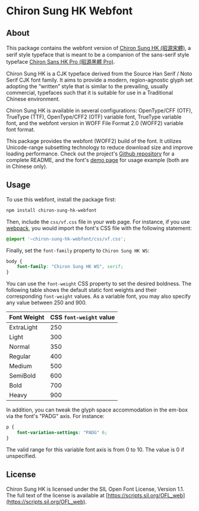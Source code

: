 Chiron Sung HK Webfont
======================

## About

This package contains the webfont version of [Chiron Sung HK (昭源宋體)](https://github.com/chiron-fonts/chiron-sung-hk), a serif style typeface that is meant to be a companion of the sans-serif style typeface [Chiron Sans HK Pro (昭源黑體 Pro)](https://www.npmjs.com/package/chiron-sans-hk-pro-webfont).

Chiron Sung HK is a CJK typeface derived from the Source Han Serif / Noto Serif CJK font family. It aims to provide a modern, region-agnostic glyph set adopting the “written” style that is similar to the prevailing, usually commercial, typefaces such that it is suitable for use in a Traditional Chinese environment.

Chiron Sung HK is available in several configurations: OpenType/CFF (OTF), TrueType (TTF), OpenType/CFF2 (OTF) variable font, TrueType variable font, and the webfont version in WOFF File Format 2.0 (WOFF2) variable font format.

This package provides the webfont (WOFF2) build of the font. It utilizes Unicode-range subsetting technology to reduce download size and improve loading performance. Check out the project's [Github repository](https://github.com/chiron-fonts/chiron-sung-hk) for a complete README, and the font's [demo page](https://chiron-fonts.github.io/sung) for usage example (both are in Chinese only).

## Usage

To use this webfont, install the package first:

```bash
npm install chiron-sung-hk-webfont 
```

Then, include the `css/vf.css` file in your web page. For instance, if you use [webpack](https://webpack.js.org/), you would import the font's CSS file with the following statement: 

```css
@import '~chiron-sung-hk-webfont/css/vf.css';
```

Finally, set the `font-family` property to `Chiron Sung HK WS`:

```css
body {
    font-family: "Chiron Sung HK WS", serif;
}
```

You can use the `font-weight` CSS property to set the desired boldness. The following table shows the default static font weights and their corresponding `font-weight` values. As a variable font, you may also specify any value between 250 and 900.

| Font Weight | CSS `font-weight` value |
| ------------| ----------------------- |
| ExtraLight  | 250                     |
| Light       | 300                     |
| Normal      | 350                     |
| Regular     | 400                     |
| Medium      | 500                     |
| SemiBold    | 600                     |
| Bold        | 700                     |
| Heavy       | 900                     |

In addition, you can tweak the glyph space accommodation in the em-box via the font's "PADG" axis. For instance:

```css
p {
    font-variation-settings: "PADG" 6;
}
```

The valid range for this variable font axis is from 0 to 10. The value is 0 if unspecified.

## License

Chiron Sung HK is licensed under the SIL Open Font License, Version 1.1. The full text of the license is available at [https://scripts.sil.org/OFL_web](https://scripts.sil.org/OFL_web).
